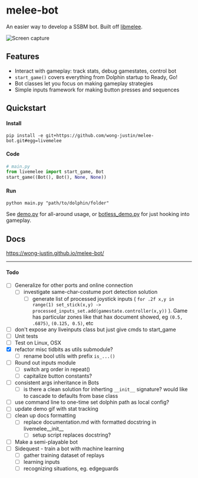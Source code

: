 # melee-bot

An easier way to develop a SSBM bot. Built off [libmelee](https://github.com/altf4/libmelee).

![Screen capture](./demo/demo.gif)

## Features

- Interact with gameplay: track stats, debug gamestates, control bot
- `start_game()` covers everything from Dolphin startup to Ready, Go!
- Bot classes let you focus on making gameplay strategies
- Simple inputs framework for making button presses and sequences

## Quickstart

#### Install
`pip install -e git+https://github.com/wong-justin/melee-bot.git#egg=livemelee`

#### Code
```python
# main.py
from livemelee import start_game, Bot
start_game((Bot(), Bot(), None, None))
```

#### Run
`python main.py "path/to/dolphin/folder"`

See [demo.py](demo/demo.py) for all-around usage,
or [botless_demo.py](demo/botless_demo.py) for just hooking into gameplay.

## Docs
https://wong-justin.github.io/melee-bot/

___

#### Todo

- [ ] Generalize for other ports and online connection
  - [ ] investigate same-char-costume port detection solution
    - [ ] generate list of processed joystick inputs ( `for .2f x,y in range(1) set_stick(x,y) -> processed_inputs_set.add(gamestate.controller(x,y))` ). Game has particular zones like that hax document showed, eg `(0.5, .6875)`, `(0.125, 0.5)`, etc
- [ ] don't expose any liveinputs class but just give cmds to start_game
- [ ] Unit tests
- [ ] Test on Linux, OSX
- [x] refactor misc tidbits as utils submodule?
  - [ ] rename bool utils with prefix `is_...()`
- [ ] Round out inputs module
  - [ ] switch arg order in repeat()
  - [ ] capitalize button constants?
- [ ] consistent args inheritance in Bots
  - [ ] is there a clean solution for inherting `__init__` signature? would like to cascade to defaults from base class
- [ ] use command line to one-time set dolphin path as local config?
- [ ] update demo gif with stat tracking
- [ ] clean up docs formatting
  - [ ] replace documentation.md with formatted docstring in livemelee__init__
    - [ ] setup script replaces docstring?
- [ ] Make a semi-playable bot
- [ ] Sidequest - train a bot with machine learning
  - [ ] gather training dataset of replays
  - [ ] learning inputs
  - [ ] recognizing situations, eg. edgeguards
